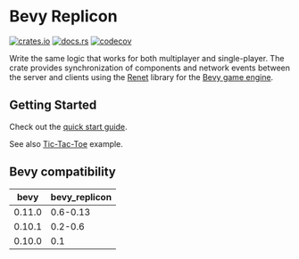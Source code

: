 # Bevy Replicon

[![crates.io](https://img.shields.io/crates/v/bevy_replicon)](https://crates.io/crates/bevy_replicon)
[![docs.rs](https://docs.rs/bevy_replicon/badge.svg)](https://docs.rs/bevy_replicon)
[![codecov](https://codecov.io/gh/lifescapegame/bevy_replicon/branch/master/graph/badge.svg?token=N1G28NQB1L)](https://codecov.io/gh/lifescapegame/bevy_replicon)

Write the same logic that works for both multiplayer and single-player. The crate provides synchronization of components and network events between the server and clients using the [Renet](https://github.com/lucaspoffo/renet) library for the [Bevy game engine](https://bevyengine.org).

## Getting Started

Check out the [quick start guide](https://docs.rs/bevy_replicon/latest/bevy_replicon).

See also [Tic-Tac-Toe](https://github.com/lifescapegame/bevy_replicon/tree/master/examples/tic_tac_toe.rs) example.


## Bevy compatibility

| bevy   | bevy_replicon |
|--------|---------------|
| 0.11.0 | 0.6-0.13      |
| 0.10.1 | 0.2-0.6       |
| 0.10.0 | 0.1           |

